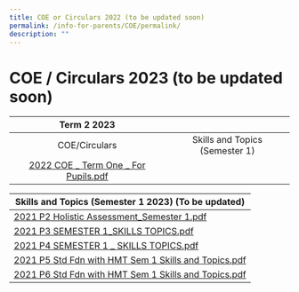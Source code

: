 ```yaml
---
title: COE or Circulars 2022 (to be updated soon)
permalink: /info-for-parents/COE/permalink/
description: ""
---
```

COE / Circulars 2023 (to be updated soon)
=========================================

| Term 2 2023 	|  	|
|:---:	|:---:	|
| COE/Circulars 	| Skills and Topics (Semester 1) 	|
| [2022 COE _ Term One _ For Pupils.pdf](/files/2022%20COE%20_%20Term%20One%20_%20For%20Pupils%20(1).pdf) 	|  	|


| Skills and Topics (Semester 1 2023) (To be updated) 	|
|---	|
| [2021 P2 Holistic Assessment_Semester 1.pdf](/files/p2.pdf) 	|
| [2021 P3 SEMESTER 1_SKILLS TOPICS.pdf](/files/p3.pdf) 	|
| [2021 P4 SEMESTER 1 _ SKILLS TOPICS.pdf](/files/p4.pdf) 	|
| [2021 P5 Std Fdn with HMT Sem 1 Skills and Topics.pdf](/files/p5.pdf) 	|
| [2021 P6 Std Fdn with HMT Sem 1 Skills and Topics.pdf](/files/p6.pdf) 	|